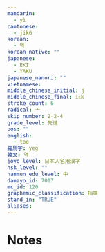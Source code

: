```yaml
---
mandarin:
  - yì
cantonese:
  - jik6
korean:
  - 역
korean_native: ""
japanese:
  - EKI
  - YAKU
japanese_nanori: ""
vietnamese:
middle_chinese_initial: j
middle_chinese_final: iᴇk
stroke_count: 6
radical: 亠
skip_number: 2-2-4
grade_level: 先進
pos: ""
english:
  - too
羅馬字: yeg
韓文: 역
joyo_level: 日本人名用漢字
hsk_level: ""
hanmun_edu_level: 中
danayo_id: 7017
mc_id: 120
graphemic_classification: 指事
stand_in: "TRUE"
aliases:
---
```


# Notes
